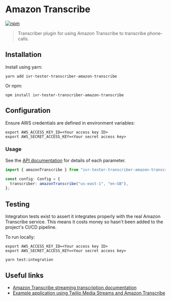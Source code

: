 # Amazon Transcribe

[![npm](https://img.shields.io/npm/v/ivr-tester-transcriber-amazon-transcribe)](https://www.npmjs.com/package/ivr-tester-transcriber-amazon-transcribe)

> Transcriber plugin for using Amazon Transcribe to transcribe phone-calls.

## Installation

Install using yarn:

```shell
yarn add ivr-tester-transcriber-amazon-transcribe
```

Or npm:

```shell
npm install ivr-tester-transcriber-amazon-transcribe
```

## Configuration

Ensure AWS credentials are defined in environment variables:

```shell
export AWS_ACCESS_KEY_ID=<Your access key ID>
export AWS_SECRET_ACCESS_KEY=<Your secret access key>
```

### Usage

See the [API documentation](./docs/api.md) for details of each parameter.

```typescript
import { amazonTranscribe } from "ivr-tester-transcriber-amazon-transcribe";

const config: Config = {
  transcriber: amazonTranscribe("us-east-1", "en-GB"),
};
```

## Testing

Integration tests exist to assert it integrates properly with the real Amazon Transcribe service. This means it costs
money so hasn't been added to the project's CI/CD pipeline.

To run locally:

```shell
export AWS_ACCESS_KEY_ID=<Your access key ID>
export AWS_SECRET_ACCESS_KEY=<Your secret access key>

yarn test:integration
```

## Useful links

* [Amazon Transcribe streaming transcription documentation](https://docs.aws.amazon.com/transcribe/latest/dg/streaming.html)
* [Example application using Twilio Media Streams and Amazon Transcribe](https://github.com/TwilioDevEd/talkin-cedric-node)
